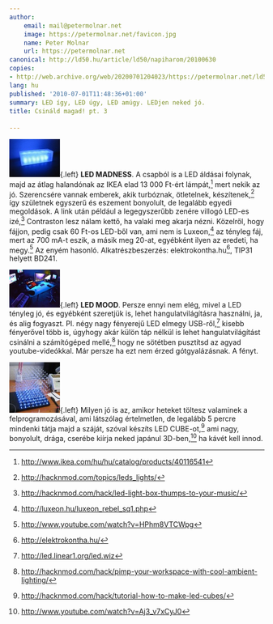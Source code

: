 ```yaml
---
author:
    email: mail@petermolnar.net
    image: https://petermolnar.net/favicon.jpg
    name: Peter Molnar
    url: https://petermolnar.net
canonical: http://ld50.hu/article/ld50/napiharom/20100630
copies:
- http://web.archive.org/web/20200701204023/https://petermolnar.net/ld50/csinald-magad-pt-3/
lang: hu
published: '2010-07-01T11:48:36+01:00'
summary: LED így, LED úgy, LED amúgy. LEDjen neked jó.
title: Csináld magad! pt. 3

---
```


![led\_01](led_01.jpg){.left} **LED MADNESS**. A csapból is a LED
áldásai folynak, majd az átlag halandónak az IKEA elad 13 000 Ft-ért
lámpát,[^1] mert nekik az jó. Szerencsére vannak emberek, akik
turbóznak, ötletelnek, készítenek,[^2] így születnek egyszerű és
eszement bonyolult, de legalább egyedi megoldások. A link után például a
legegyszerűbb zenére villogó LED-es izé,[^3] Contraston lesz nálam
kettő, ha valaki meg akarja nézni. Közelről, hogy fájjon, pedig csak 60
Ft-os LED-ből van, ami nem is Luxeon,[^4] az tényleg fáj, mert az 700
mA-t eszik, a másik meg 20-at, egyébként ilyen az eredeti, ha megy.[^5]
Az enyém hasonló. Alkatrészbeszerzés: elektrokontha.hu[^6], TIP31
helyett BD241.

![led\_03](led_03.jpg){.left} **LED MOOD**. Persze ennyi nem elég, mivel
a LED tényleg jó, és egyébként szeretjük is, lehet hangulatvilágításra
használni, ja, és alig fogyaszt. Pl. négy nagy fényerejű LED elmegy
USB-ről,[^7] kisebb fényerővel több is, úgyhogy akár külön táp nélkül is
lehet hangulatvilágítást csinálni a számítógéped mellé,[^8] hogy ne
sötétben pusztítsd az agyad youtube-videókkal. Már persze ha ezt nem
érzed gótgyalázásnak. A fényt.

![led\_02](led_02.jpg){.left} Milyen jó is az, amikor heteket töltesz
valaminek a felprogramozásával, ami látszólag értelmetlen, de legalább 5
percre mindenki tátja majd a száját, szóval készíts LED CUBE-ot,[^9] ami
nagy, bonyolult, drága, cserébe kiírja neked japánul 3D-ben,[^10] ha
kávét kell innod.

[^1]: <http://www.ikea.com/hu/hu/catalog/products/40116541>

[^2]: <http://hacknmod.com/topics/leds_lights/>

[^3]: <http://hacknmod.com/hack/led-light-box-thumps-to-your-music/>

[^4]: <http://luxeon.hu/luxeon_rebel_sq1.php>

[^5]: <http://www.youtube.com/watch?v=HPhm8VTCWpg>

[^6]: <http://elektrokontha.hu/>

[^7]: <http://led.linear1.org/led.wiz>

[^8]: <http://hacknmod.com/hack/pimp-your-workspace-with-cool-ambient-lighting/>

[^9]: <http://hacknmod.com/hack/tutorial-how-to-make-led-cubes/>

[^10]: <http://www.youtube.com/watch?v=Aj3_v7xCyJ0>